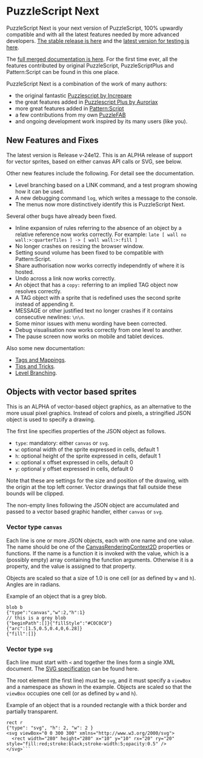 # PuzzleScript Next

PuzzleScript Next is your next version of PuzzleScript, 100% upwardly compatible and with all the latest features needed by more advanced developers.
[The stable release is here](https://puzzlescriptnext.polyomino.com/) and the [latest version for testing is here](https://david-pfx.github.io/PuzzleScriptNext/src/index.html).

The [full merged documentation is here](https://david-pfx.github.io/PuzzleScriptNext/src/Documentation).
For the first time ever, all the features contributed by original PuzzleScript, PuzzleScriptPlus and Pattern:Script can be found in this one place.

PuzzleScript Next is a combination of the work of many authors:
* the original fantastic [Puzzlescript by Increpare](https://github.com/increpare/PuzzleScript)
* the great features added in [Puzzlescript Plus by Auroriax](https://github.com/Auroriax/PuzzleScriptPlus)
* more great features added in [Pattern:Script](https://clementsparrow.github.io/Pattern-Script)
* a few contributions from my own [PuzzleFAB](https://github.com/david-pfx/PuzzleFAB)
* and ongoing development work inspired by its many users (like you).

## New Features and Fixes
The latest version is Release v-24e12. 
This is an ALPHA release of support for vector sprites, based on either canvas API calls or SVG, see below.

Other new features include the following. For detail see the documentation.
* Level branching based on a LINK command, and a test program showing how it can be used.
* A new debugging command `log`, which writes a message to the console.
* The menus now more distinctively identify this is PuzzleScript Next.

Several other bugs have already been fixed.
* Inline expansion of rules referring to the absence of an object by a relative reference now works correctly.
For example: `late [ wall no wall:>:quarterTiles ] -> [ wall wall:>:fill ]`
* No longer crashes on resizing the browser window.
* Setting sound volume has been fixed to be compatible with Pattern:Script.
* Share authorisation now works correctly independntly of where it is hosted.
* Undo across a link now works correctly.
* An object that has a `copy:` referring to an implied TAG object now resolves correctly.
* A TAG object with a sprite that is redefined uses the second sprite instead of appending it.
* MESSAGE or other justified text no longer crashes if it contains consecutive newlines: `\n\n`.
* Some minor issues with menu wording have been corrected.
* Debug visualisation now works correctly from one level to another.
* The pause screen now works on mobile and tablet devices.

Also some new documentation:
* [Tags and Mappings](https://david-pfx.github.io/PuzzleScriptNext/src/Documentation/tags_and_mappings.html).
* [Tips and Tricks](https://david-pfx.github.io/PuzzleScriptNext/src/Documentation/tips_and_tricks.html).
* [Level Branching](https://david-pfx.github.io/PuzzleScriptNext/src/Documentation/levels.html#branching).

## Objects with vector based sprites
This is an ALPHA of vector-based object graphics, as an alternative to the more usual pixel graphics.
Instead of colors and pixels, a stringified JSON object is used to specify a drawing.

The first line specifies properties of the JSON object as follows.
- `type`: mandatory: either `canvas` or `svg`.
- `w`: optional width of the sprite expressed in cells, default 1 
- `h`: optional height of the sprite expressed in cells, default 1
- `x`: optional x offset expressed in cells, default 0
- `y`: optional y offset expressed in cells, default 0

Note that these are settings for the size and position of the drawing, with the origin at the top left corner.
Vector drawings that fall outside these bounds will be clipped.

The non-empty lines following the JSON object are accumulated and passed to a vector based graphic handler, either `canvas` or `svg`.

### Vector type `canvas`
Each line is one or more JSON objects, each with one name and one value. 
The name should be one of the [CanvasRenderingContext2D](https://developer.mozilla.org/en-US/docs/Web/API/CanvasRenderingContext2D) properties or functions. 
If the name is a function it is invoked with the value, which is a (possibly empty) array containing the function arguments.
Otherwise it is a property, and the value is assigned to that property. 

Objects are scaled so that a size of 1.0 is one cell (or as defined by `w` and `h`).
Angles are in radians.

Example of an object that is a grey blob.
```
blob b
{"type":"canvas","w":2,"h":1}
// this is a grey blob
{"beginPath":[]}{"fillStyle":"#C0C0C0"}
{"arc":[1.5,0.5,0.4,0,6.28]}
{"fill":[]}
```

### Vector type `svg`
Each line must start with `<` and together the lines form a single XML document. 
The [SVG specification](https://developer.mozilla.org/en-US/docs/Web/SVG) can be found here.

The root element (the first line) must be `svg`, and it must specify a `viewBox` and a namespace as shown in the example.
Objects are scaled so that the `viewBox` occupies one cell (or as defined by `w` and `h`).

Example of an object that is a rounded rectangle with a thick border and partially transparent.
```
rect r
{"type": "svg", "h": 2, "w": 2 }
<svg viewBox="0 0 300 300" xmlns="http://www.w3.org/2000/svg">
  <rect width="280" height="280" x="10" y="10" rx="20" ry="20" style="fill:red;stroke:black;stroke-width:5;opacity:0.5" />
</svg>```